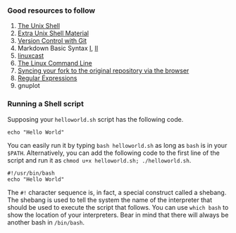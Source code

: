 ### Good resources to follow
1. [The Unix Shell](https://swcarpentry.github.io/shell-novice/)
2. [Extra Unix Shell Material](http://swcarpentry.github.io/shell-extras/)
3. [Version Control with Git](https://swcarpentry.github.io/git-novice/)
4. Markdown Basic Syntax [I](https://www.markdownguide.org/basic-syntax/), [II](https://help.github.com/en/articles/basic-writing-and-formatting-syntax)
5. [linuxcast](https://www.youtube.com/playlist?list=PLrrWFMyom0IocKsc1ukKFxOljEg7IT_W3)
6. [The Linux Command Line](http://billie66.github.io/TLCL/book/index.html)
7. [Syncing your fork to the original repository via the browser](https://github.com/KirstieJane/STEMMRoleModels/wiki/Syncing-your-fork-to-the-original-repository-via-the-browser)
8. [Regular Expressions](https://v4.software-carpentry.org/regexp/index.html)
9. gnuplot

### Running a Shell script
Supposing your `helloworld.sh` script has the following code.
```
echo "Hello World"
```
You can easily run it by typing `bash helloworld.sh` as long as `bash` is in your `$PATH`. Alternatively, you can add the following code to the first line of the script and run it as `chmod u+x helloworld.sh; ./helloworld.sh`.
```
#!/usr/bin/bash
echo "Hello World"
```
The `#!` character sequence is, in fact, a special construct called a shebang. The shebang is used to tell the system the name of the interpreter that should be used to execute the script that follows. You can use `which bash` to show the location of your interpreters. Bear in mind that there will always be another bash in `/bin/bash`.


